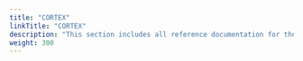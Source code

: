 ```yaml
---
title: "CORTEX"
linkTitle: "CORTEX"
description: "This section includes all reference documentation for the logs generated by the {{% ctx %}} platform."
weight: 300
---
```

